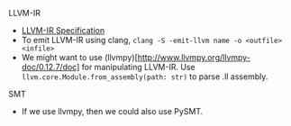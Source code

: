 LLVM-IR
- [LLVM-IR Specification](http://llvm.org/docs/LangRef.html)
- To emit LLVM-IR using clang,
  `clang -S -emit-llvm name -o <outfile> <infile>`
- We might want to use (llvmpy)[http://www.llvmpy.org/llvmpy-doc/0.12.7/doc] for manipulating LLVM-IR. Use `llvm.core.Module.from_assembly(path: str)` to parse .ll assembly.

SMT
- If we use llvmpy, then we could also use PySMT.

